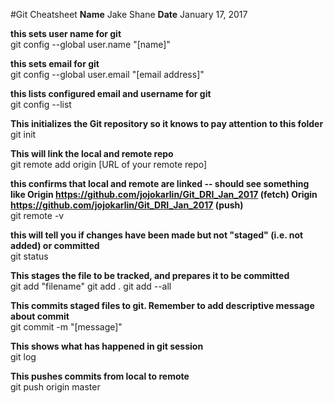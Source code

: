 #Git Cheatsheet
**Name** Jake Shane
**Date** January 17, 2017

**this sets user name for git**  
git config --global user.name "[name]"

**this sets email for git**  
git config --global user.email "[email address]"

**this lists configured email and username for git**  
git config --list

**This initializes the Git repository so it knows to pay attention to this folder**  
git init

**This will link the local and remote repo**  
git remote add origin [URL of your remote repo]

**this confirms that local and remote are linked -- should see something like Origin https://github.com/jojokarlin/Git_DRI_Jan_2017 (fetch)
Origin https://github.com/jojokarlin/Git_DRI_Jan_2017 (push)**  
git remote -v

**this will tell you if changes have been made but not "staged" (i.e. not added) or committed**  
git status

**This stages the file to be tracked, and prepares it to be committed**  
git add "filename" 
git add . 
git add --all

**This commits staged files to git. Remember to add descriptive message about commit**  
git commit -m "[message]"

**This shows what has happened in git session**  
git log

**This pushes commits from local to remote**  
git push origin master
